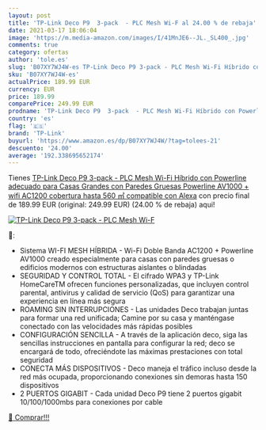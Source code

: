 ```yaml
---
layout: post
title: 'TP-Link Deco P9  3-pack  - PLC Mesh Wi-F al 24.00 % de rebaja'
date: 2021-03-17 18:06:04
image: 'https://m.media-amazon.com/images/I/41MnJE6--JL._SL400_.jpg'
comments: true
category: ofertas
author: 'tole.es'
slug: 'B07XY7WJ4W-es TP-Link Deco P9 3-pack - PLC Mesh Wi-Fi Híbrido con...'
sku: 'B07XY7WJ4W-es'
actualPrice: 189.99 EUR
currency: EUR
price: 189.99
comparePrice: 249.99 EUR
prodname: 'TP-Link Deco P9  3-pack  - PLC Mesh Wi-Fi Híbrido con Powerline  adecuado para Casas Grandes con Paredes Gruesas  Powerline AV1000 + wifi AC1200  cobertura hasta 560 ㎡  compatible con Alexa'
country: 'es'
flag: '🇪🇸'
brand: 'TP-Link'
buyurl: 'https://www.amazon.es/dp/B07XY7WJ4W/?tag=tolees-21'
descuento: '24.00'
average: '192.338695652174'
---
```


Tienes [TP-Link Deco P9  3-pack  - PLC Mesh Wi-Fi Híbrido con Powerline  adecuado para Casas Grandes con Paredes Gruesas  Powerline AV1000 + wifi AC1200  cobertura hasta 560 ㎡  compatible con Alexa](https://www.amazon.es/dp/B07XY7WJ4W/?tag=tolees-21) con precio final de  189.99 EUR (original: 249.99 EUR) (24.00 %  de rebaja) aqui!

[![TP-Link Deco P9  3-pack  - PLC Mesh Wi-F](https://m.media-amazon.com/images/I/41MnJE6--JL._SL400_.jpg)](https://www.amazon.es/dp/B07XY7WJ4W/?tag=tolees-21)

🔎:

- Sistema WI-FI MESH HÍBRIDA - Wi-Fi Doble Banda AC1200 + Powerline AV1000 creado especialmente para casas con paredes gruesas o edificios modernos con estructuras aislantes o blindadas
- SEGURIDAD Y CONTROL TOTAL - El cifrado WPA3 y TP-Link HomeCareTM ofrecen funciones personalizadas, que incluyen control parental, antivirus y calidad de servicio (QoS) para garantizar una experiencia en línea más segura
- ROAMING SIN INTERRUPCIONES - Las unidades Deco trabajan juntas para formar una red unificada; Camine por su casa y manténgase conectado con las velocidades más rápidas posibles
- CONFIGURACIÓN SENCILLA - A través de la aplicación deco, siga las sencillas instrucciones en pantalla para configurar la red; deco se encargará de todo, ofreciéndote las máximas prestaciones con total seguridad
- CONECTA MÁS DISPOSITIVOS - Deco maneja el tráfico incluso desde la red más ocupada, proporcionando conexiones sin demoras hasta 150 dispositivos
- 2 PUERTOS GIGABIT - Cada unidad Deco P9 tiene 2 puertos gigabit 10/100/1000mbs para conexiones por cable

[🛒 Comprar!!!](https://www.amazon.es/dp/B07XY7WJ4W/?tag=tolees-21)
